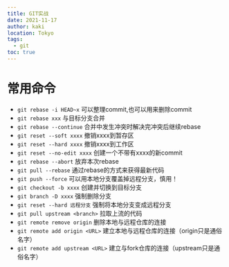 ```yaml
---
title: GIT实战
date: 2021-11-17
author: kaki
location: Tokyo
tags:
  - git
toc: true
---
```


# 常用命令

- `git rebase -i HEAD~x` 可以整理commit,也可以用来删除commit
- `git rebase xxx` 与目标分支合并
- `git rebase --continue` 合并中发生冲突时解决完冲突后继续rebase
- `git reset --soft xxxx` 撤销xxxx到暂存区
- `git reset --hard xxxx` 撤销xxxx到工作区
- `git reset --no-edit xxxx` 创建一个不带有xxxx的新commit
- `git rebase --abort` 放弃本次rebase
- `git pull --rebase` 通过rebase的方式来获得最新代码
- `git push --force` 可以用本地分支覆盖掉远程分支，慎用！
- `git checkout -b xxxx` 创建并切换到目标分支
- `git branch -D xxxx` 强制删除分支
- `git reset --hard 远程分支` 强制将本地分支变成远程分支
- `git pull upstream <branch>` 拉取上流的代码
- `git remote remove origin` 删除本地与远程仓库的连接
- `git remote add origin <URL>` 建立本地与远程仓库的连接（origin只是通俗名字）
- `git remote add upstream <URL>` 建立与fork仓库的连接（upstream只是通俗名字）
